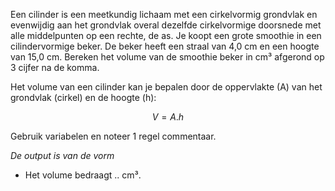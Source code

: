 Een cilinder is een meetkundig lichaam met een cirkelvormig grondvlak en evenwijdig aan het grondvlak overal dezelfde cirkelvormige doorsnede met alle middelpunten op een rechte, de as.
Je koopt een grote smoothie in een cilindervormige beker. De beker heeft een straal van 4,0 cm en een hoogte van 15,0 cm. Bereken het volume van de smoothie beker in cm³ afgerond op 3 cijfer na de komma.

Het volume van een cilinder kan je bepalen door de oppervlakte (A) van het grondvlak (cirkel) en de hoogte (h):

$$ V = A . h $$

Gebruik variabelen en noteer 1 regel commentaar.

*De output is van de vorm*
- Het volume bedraagt .. cm³.
